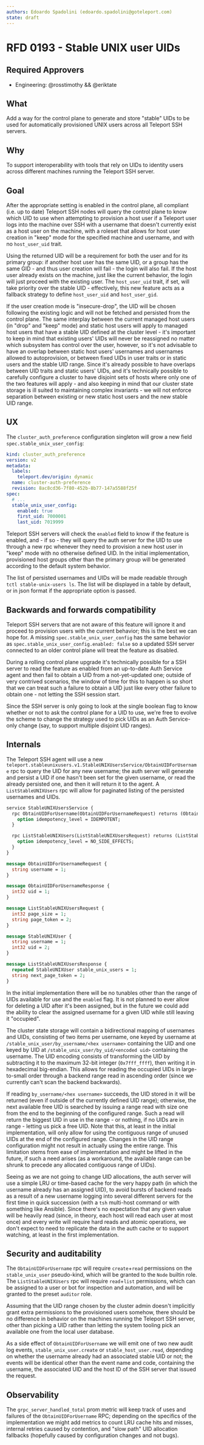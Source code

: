 ```yaml
---
authors: Edoardo Spadolini (edoardo.spadolini@goteleport.com)
state: draft
---
```


# RFD 0193 - Stable UNIX user UIDs

## Required Approvers

* Engineering: @rosstimothy && @eriktate

## What

Add a way for the control plane to generate and store "stable" UIDs to be used for automatically provisioned UNIX users across all Teleport SSH servers.

## Why

To support interoperability with tools that rely on UIDs to identity users across different machines running the Teleport SSH server.

## Goal

After the appropriate setting is enabled in the control plane, all compliant (i.e. up to date) Teleport SSH nodes will query the control plane to know which UID to use when attempting to provision a host user if a Teleport user logs into the machine over SSH with a username that doesn't currently exist as a host user on the machine, with a roleset that allows for host user creation in "keep" mode for the specified machine and username, and with no `host_user_uid` trait.

Using the returned UID will be a requirement for both the user and for its primary group: if another host user has the same UID, or a group has the same GID - and thus user creation will fail - the login will also fail. If the host user already exists on the machine, just like the current behavior, the login will just proceed with the existing user. The `host_user_uid` trait, if set, will take priority over the stable UID - effectively, this new feature acts as a fallback strategy to define `host_user_uid` and `host_user_gid`.

If the user creation mode is "insecure-drop", the UID will be chosen following the existing logic and will not be fetched and persisted from the control plane. The same interplay between the current managed host users (in "drop" and "keep" mode) and static host users will apply to managed host users that have a stable UID defined at the cluster level - it's important to keep in mind that existing users' UIDs will never be reassigned no matter which subsystem has control over the user, however, so it's not advisable to have an overlap between static host users' usernames and usernames allowed to autoprovision, or between fixed UIDs in user traits or in static users and the stable UID range. Since it's already possible to have overlaps between UID traits and static users' UIDs, and it's technically possible to carefully configure a cluster to have disjoint sets of hosts where only one of the two features will apply - and also keeping in mind that our cluster state storage is ill suited to maintaining complex invariants - we will not enforce separation between existing or new static host users and the new stable UID range.

## UX

The `cluster_auth_preference` configuration singleton will grow a new field `spec.stable_unix_user_config`:

```yaml
kind: cluster_auth_preference
version: v2
metadata:
  labels:
    teleport.dev/origin: dynamic
  name: cluster-auth-preference
  revision: 8ac8cd36-7f80-452b-8b77-147a5588f25f
spec:
  # ...
  stable_unix_user_config:
    enabled: true
    first_uid: 7000001
    last_uid: 7019999
```

Teleport SSH servers will check the `enabled` field to know if the feature is enabled, and - if so - they will query the auth server for the UID to use through a new rpc whenever they need to provision a new host user in "keep" mode with no otherwise defined UID. In the initial implementation, provisioned host groups other than the primary group will be generated according to the default system behavior.

The list of persisted usernames and UIDs will be made readable through `tctl stable-unix-users ls`. The list will be displayed in a table by default, or in json format if the appropriate option is passed.

## Backwards and forwards compatibility

Teleport SSH servers that are not aware of this feature will ignore it and proceed to provision users with the current behavior; this is the best we can hope for. A missing `spec.stable_unix_user_config` has the same behavior as `spec.stable_unix_user_config.enabled: false` so a updated SSH server connected to an older control plane will treat the feature as disabled.

During a rolling control plane upgrade it's technically possible for a SSH server to read the feature as enabled from an up-to-date Auth Service agent and then fail to obtain a UID from a not-yet-updated one; outside of very contrived scenarios, the window of time for this to happen is so short that we can treat such a failure to obtain a UID just like every other failure to obtain one - not letting the SSH session start.

Since the SSH server is only going to look at the single boolean flag to know whether or not to ask the control plane for a UID to use, we're free to evolve the scheme to change the strategy used to pick UIDs as an Auth Service-only change (say, to support multiple disjoint UID ranges).

## Internals

The Teleport SSH agent will use a new `teleport.stableunixusers.v1.StableUNIXUsersService/ObtainUIDForUsername` rpc to query the UID for any new username; the auth server will generate and persist a UID if one hasn't been set for the given username, or read the already persisted one, and then it will return it to the agent. A `ListStableUNIXUsers` rpc will allow for paginated listing of the persisted usernames and UIDs.

```proto
service StableUNIXUsersService {
  rpc ObtainUIDForUsername(ObtainUIDForUsernameRequest) returns (ObtainUIDForUsernameResponse) {
    option idempotency_level = IDEMPOTENT;
  }

  rpc ListStableUNIXUsers(ListStableUNIXUsersRequest) returns (ListStableUNIXUsersResponse) {
    option idempotency_level = NO_SIDE_EFFECTS;
  }
}

message ObtainUIDForUsernameRequest {
  string username = 1;
}

message ObtainUIDForUsernameResponse {
  int32 uid = 1;
}

message ListStableUNIXUsersRequest {
  int32 page_size = 1;
  string page_token = 2;
}

message StableUNIXUser {
  string username = 1;
  int32 uid = 2;
}

message ListStableUNIXUsersResponse {
  repeated StableUNIXUser stable_unix_users = 1;
  string next_page_token = 2;
}
```

In the initial implementation there will be no tunables other than the range of UIDs available for use and the `enabled` flag. It is not planned to ever allow for deleting a UID after it's been assigned, but in the future we could add the ability to clear the assigned username for a given UID while still leaving it "occupied".

The cluster state storage will contain a bidirectional mapping of usernames and UIDs, consisting of two items per username, one keyed by username at `/stable_unix_user/by_username/<hex username>` containing the UID and one keyed by UID at `/stable_unix_user/by_uid/<encoded uid>` containing the username. The UID encoding consists of transforming the UID by subtracting it to the maximum 32-bit integer (`0x7fff_ffff`), then writing it in hexadecimal big-endian. This allows for reading the occupied UIDs in large-to-small order through a backend range read in ascending order (since we currently can't scan the backend backwards).

If reading `by_username/<hex username>` succeeds, the UID stored in it will be returned (even if outside of the currently defined UID range); otherwise, the next available free UID is searched by issuing a range read with size one from the end to the beginning of the configured range. Such a read will return the biggest UID in use in the range - or nothing, if no UIDs are in range - letting us pick a free UID. Note that this, at least in the initial implementation, will only allow for using the contiguous range of unused UIDs at the end of the configured range. Changes in the UID range configuration might not result in actually using the entire range. This limitation stems from ease of implementation and might be lifted in the future, if such a need arises (as a workaround, the available range can be shrunk to precede any allocated contiguous range of UIDs).

Seeing as we are not going to change UID allocations, the auth server will use a simple LRU or time-based cache for the very happy path (in which the username already has an assigned UID), to avoid bursts of backend reads as a result of a new username logging into several different servers for the first time in quick succession (with a `tsh` multi-host command or with something like Ansible). Since there's no expectation that any given value will be heavily read (since, in theory, each host will read each user at most once) and every write will require hard reads and atomic operations, we don't expect to need to replicate the data in the auth cache or to support watching, at least in the first implementation.

## Security and auditability

The `ObtainUIDForUsername` rpc will require `create`+`read` permissions on the `stable_unix_user` pseudo-kind, which will be granted to the `Node` builtin role. The `ListStableUNIXUsers` rpc will require `read`+`list` permissions, which can be assigned to a user or bot for inspection and automation, and will be granted to the preset `auditor` role.

Assuming that the UID range chosen by the cluster admin doesn't implicitly grant extra permissions to the provisioned users somehow, there should be no difference in behavior on the machines running the Teleport SSH server, other than picking a UID rather than letting the system tooling pick an available one from the local user database.

As a side effect of `ObtainUIDForUsername` we will emit one of two new audit log events, `stable_unix_user.create` or `stable_host_user.read`, depending on whether the username already had an associated stable UID or not; the events will be identical other than the event name and code, containing the username, the associated UID and the host ID of the SSH server that issued the request.

## Observability

The `grpc_server_handled_total` prom metric will keep track of uses and failures of the `ObtainUIDForUsername` RPC; depending on the specifics of the implementation we might add metrics to count LRU cache hits and misses, internal retries caused by contention, and "slow path" UID allocation fallbacks (hopefully caused by configuration changes and not bugs).
